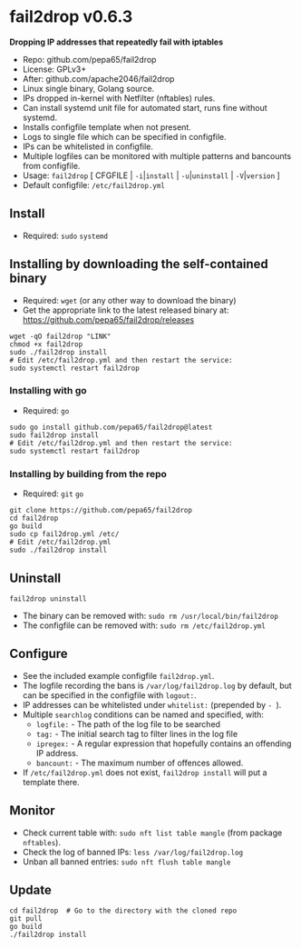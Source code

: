 # fail2drop v0.6.3
**Dropping IP addresses that repeatedly fail with iptables**

* Repo: github.com/pepa65/fail2drop
* License: GPLv3+
* After: github.com/apache2046/fail2drop
* Linux single binary, Golang source.
* IPs dropped in-kernel with Netfilter (nftables) rules.
* Can install systemd unit file for automated start, runs fine without systemd.
* Installs configfile template when not present.
* Logs to single file which can be specified in configfile.
* IPs can be whitelisted in configfile.
* Multiple logfiles can be monitored with multiple patterns and bancounts from configfile.
* Usage: `fail2drop` [ CFGFILE | `-i`|`install` | `-u`|`uninstall` | `-V`|`version` ]
* Default configfile: `/etc/fail2drop.yml`

## Install
* Required: `sudo` `systemd`

## Installing by downloading the self-contained binary
* Required: `wget` (or any other way to download the binary)
* Get the appropriate link to the latest released binary at:
  https://github.com/pepa65/fail2drop/releases

```
wget -qO fail2drop "LINK"
chmod +x fail2drop
sudo ./fail2drop install
# Edit /etc/fail2drop.yml and then restart the service:
sudo systemctl restart fail2drop
```

### Installing with go
* Required: `go`

```
sudo go install github.com/pepa65/fail2drop@latest
sudo fail2drop install
# Edit /etc/fail2drop.yml and then restart the service:
sudo systemctl restart fail2drop
```

### Installing by building from the repo
* Required: `git` `go`

```
git clone https://github.com/pepa65/fail2drop
cd fail2drop
go build
sudo cp fail2drop.yml /etc/
# Edit /etc/fail2drop.yml
sudo ./fail2drop install
```

## Uninstall
`fail2drop uninstall`

* The binary can be removed with: `sudo rm /usr/local/bin/fail2drop`
* The configfile can be removed with: `sudo rm /etc/fail2drop.yml`

## Configure
* See the included example configfile `fail2drop.yml`.
* The logfile recording the bans is `/var/log/fail2drop.log` by default,
  but can be specified in the configfile with `logout:`.
* IP addresses can be whitelisted under `whitelist:` (prepended by `- `).
* Multiple `searchlog` conditions can be named and specified, with:
  - `logfile:` - The path of the log file to be searched
  - `tag:` - The initial search tag to filter lines in the log file
  - `ipregex:` - A regular expression that hopefully contains an offending IP address.
  - `bancount:` - The maximum number of offences allowed.
* If `/etc/fail2drop.yml` does not exist, `fail2drop install` will put a template there.

## Monitor
* Check current table with: `sudo nft list table mangle` (from package `nftables`).
* Check the log of banned IPs: `less /var/log/fail2drop.log`
* Unban all banned entries: `sudo nft flush table mangle`

## Update
```
cd fail2drop  # Go to the directory with the cloned repo
git pull
go build
./fail2drop install
```
